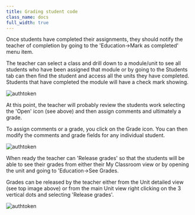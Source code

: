 ```yaml
---
title: Grading student code
class_name: docs
full_width: true
---
```


Once students have completed their assignments, they should notify the teacher of completion by going to the 'Education->Mark as completed' menu item. 

The teacher can select a class and drill down to a module/unit to see all students who have been assigned that module or by going to the Students tab can then find the student and access all the units they have completed. Students that have completed the module will have a check mark showing. 

<img alt="authtoken" src="/img/docs/class_setgrade.png" class="simple"/>

At this point, the teacher will probably review the students work selecting the 'Open' icon (see above) and then assign comments and ultimately a grade.

To assign comments or a grade, you click on the Grade icon. You can then modify the comments and grade fields for any individual student.

<img alt="authtoken" src="/img/docs/class_grade.png" class="simple"/>

When ready the teacher can 'Release grades' so that the students will be able to see their grades from either their My Classroom view or by opening the unit and going to 'Education->See Grades.

Grades can be released by the teacher either from the Unit detailed view (see top image above) or from the main Unit view right clicking on the 3 vertical dots and selecting 'Release grades'.

<img alt="authtoken" src="/img/docs/class_releasegrades.png" class="simple"/>
